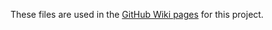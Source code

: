 These files are used in the [GitHub Wiki pages](https://github.com/technet2/Wiki/wiki) for this project.
